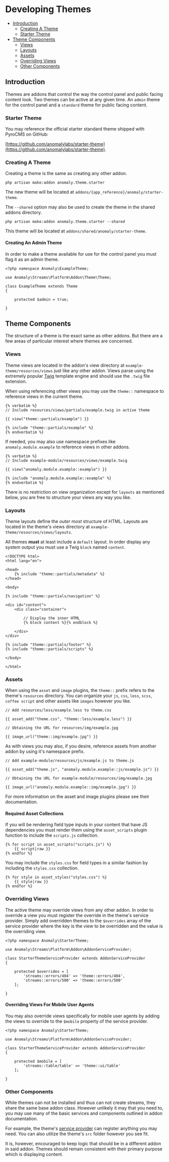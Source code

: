 # Developing Themes

- [Introduction](#introduction)
	- [Creating A Theme](#creating-a-theme)
	- [Starter Theme](#starter-theme)
- [Theme Components](#theme-components)
	- [Views](#views)
	- [Layouts](#layouts)
	- [Assets](#assets)
	- [Overriding Views](#overriding-views)
	- [Other Components](#other-components)

<a name="introduction"></a>
## Introduction

Themes are addons that control the way the control panel and public facing content look. Two themes can be active at any given time. An `admin` theme for the control panel and a `standard` theme for public facing content.

<a name="starter-theme"></a>
### Starter Theme

You may reference the official starter standard theme shipped with PyroCMS on GitHub:

[https://github.com/anomalylabs/starter-theme](https://github.com/anomalylabs/starter-theme).

<a name="creating-a-theme"></a>
### Creating A Theme

Creating a theme is the same as creating any other addon.

	php artisan make:addon anomaly.theme.starter

The new theme will be located at `addons/{app_reference}/anomaly/starter-theme`. 

The `--shared` option may also be used to create the theme in the shared addons directory.

	php artisan make:addon anomaly.theme.starter --shared

This theme will be located at `addons/shared/anomaly/starter-theme`.

#### Creating An Admin Theme

In order to make a theme available for use for the control panel you must flag it as an admin theme.

	<?php namespace Anomaly\ExampleTheme;
	
	use Anomaly\Streams\Platform\Addon\Theme\Theme;
	
	class ExampleTheme extends Theme
	{
	
	    protected $admin = true;
	
	}


<a name="theme-components"></a>
## Theme Components

The structure of a theme is the exact same as other addons. But there are a few areas of particular interest where themes are concerned.

<a name="views"></a>
### Views

Theme views are located in the addon's view directory at `example-theme/resources/views` just like any other addon. Views parse using the extremely popular [Twig](http://twig.sensiolabs.org/) template engine and should use the `.twig` file extension.

When using referencing other views you may use the `theme::` namespace to reference views in the current theme.

    {% verbatim %}
	// Include resources/views/partials/example.twig in active theme
	
	{{ view("theme::partials/example") }}
	
	{% include "theme::partials/example" %}
	{% endverbatim %}

If needed, you may also use namespace prefixes like `anomaly.module.example` to reference views in other addons.

    {% verbatim %}
	// Include example-module/resources/views/example.twig
	
	{{ view("anomaly.module.example::example") }}
	
	{% include "anomaly.module.example::example" %}
	{% endverbatim %}

There is no restriction on view organization except for `layouts` as mentioned below, you are free to structure your views any way you like.

<a name="layouts"></a>
### Layouts

Theme layouts define the *outer most* structure of HTML. Layouts are located in the theme's views directory at `example-theme/resources/views/layouts`. 

All themes **must** at least include a `default` layout. In order display any system output you must use a Twig `block` named `content`.

	<!DOCTYPE html>
	<html lang="en">
	
	<head>
	    {% include "theme::partials/metadata" %}
	</head>
	
	<body>
	
	{% include "theme::partials/navigation" %}
	
	<div id="content">
	    <div class="container">
	    
	    	// Display the inner HTML
			{% block content %}{% endblock %}
	        
	    </div>
	</div>
	
	{% include "theme::partials/footer" %}
	{% include "theme::partials/scripts" %}
	
	</body>
	
	</html>

<a name="assets"></a>
### Assets

When using the `asset` and `image` plugins, the `theme::` prefix refers to the theme's `resources` directory. You can organize your `js`, `css`, `less`, `scss`, `coffee script` and other assets like `images` however you like.

	// Add resources/less/example.less to theme.css
	
	{{ asset_add("theme.css", "theme::less/example.less") }}
	
	// Obtaining the URL for resources/img/example.jpg
	
	{{ image_url("theme::img/example.jpg") }}

As with views you may also, if you desire, reference assets from another addon by using it's namespace prefix.

	// Add example-module/resources/js/example.js to theme.js
	
	{{ asset_add("theme.js", "anomaly.module.example::js/example.js") }}
	
	// Obtaining the URL for example-module/resources/img/example.jpg
	
	{{ image_url("anomaly.module.example::img/example.jpg") }}

For more information on the asset and image plugins please see their documentation.

#### Required Asset Collections

If you will be rendering field type inputs in your content that have JS dependencies you must render them using the `asset_scripts` plugin function to include the `scripts.js` collection.

	{% for script in asset_scripts("scripts.js") %}
		{{ script|raw }}
	{% endfor %}

You may include the `styles.css` for field types in a similar fashion by including the `styles.css` collection.

	{% for style in asset_styles("styles.css") %}
		{{ style|raw }}
	{% endfor %}

<a name="overriding-views"></a>
### Overriding Views

The active theme may override views from any other addon. In order to override a view you must register the override in the theme's service provider. Simply add overridden themes to the `$overrides` array of the service provider where the key is the view to be overridden and the value is the overriding view.

	<?php namespace Anomaly\StarterTheme;
	
	use Anomaly\Streams\Platform\Addon\AddonServiceProvider;
	
	class StarterThemeServiceProvider extends AddonServiceProvider
	{
	
	    protected $overrides = [
	        'streams::errors/404' => 'theme::errors/404',
	        'streams::errors/500' => 'theme::errors/500'
	    ];
	
	}

#### Overriding Views For Mobile User Agents

You may also override views specifically for mobile user agents by adding the views to override to the `$mobile` property of the service provider.

	<?php namespace Anomaly\StarterTheme;
	
	use Anomaly\Streams\Platform\Addon\AddonServiceProvider;
	
	class StarterThemeServiceProvider extends AddonServiceProvider
	{
	
	    protected $mobile = [
	        'streams::table/table' => 'theme::ui/table'
	    ];
	
	}

<a name="other-components"></a>
### Other Components

While themes can not be installed and thus can not create streams, they share the same base addon class. However unlikely it may that you need to, you may use many of the basic services and components outlined in addon documentation.

For example, the theme's [service provider](../../basics/addons#service-provider) can register anything you may need. You can also utilize the theme's `src` folder however you see fit.

It is, however, encouraged to keep logic that should be in a different addon in said addon. Themes should remain consistent with their primary purpose which is displaying content.
